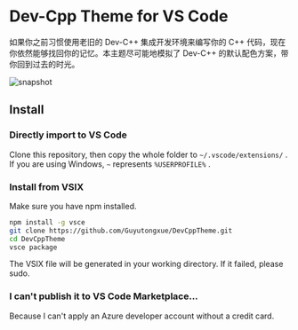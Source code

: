 # Dev-Cpp Theme for VS Code

如果你之前习惯使用老旧的 Dev-C++ 集成开发环境来编写你的 C++ 代码，现在你依然能够找回你的记忆。本主题尽可能地模拟了 Dev-C++ 的默认配色方案，带你回到过去的时光。

![snapshot](https://s2.ax1x.com/2020/02/24/389TsI.png)

## Install

### Directly import to VS Code

Clone this repository, then copy the whole folder to `~/.vscode/extensions/` . If you are using Windows, `~` represents `%USERPROFILE%` .

### Install from VSIX

Make sure you have npm installed.

```bash
npm install -g vsce
git clone https://github.com/Guyutongxue/DevCppTheme.git
cd DevCppTheme
vsce package
```

The VSIX file will be generated in your working directory. If it failed, please sudo.

### I can't publish it to VS Code Marketplace...

Because I can't apply an Azure developer account without a credit card.